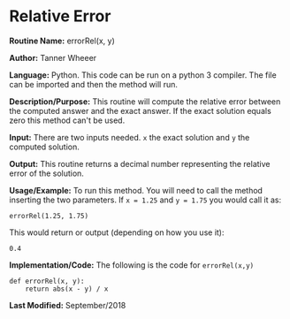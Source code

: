 # Relative Error

**Routine Name:**           errorRel(x, y)

**Author:** Tanner Wheeer

**Language:** Python.  This code can be run on a python 3 compiler.  The file can be imported and then the method will run.

**Description/Purpose:** This routine will compute the relative error between the computed answer and the exact answer.  If the exact solution equals zero this method can't be used.

**Input:** There are two inputs needed.  `x` the exact solution and `y` the computed solution.

**Output:** This routine returns a decimal number representing the relative error of the solution.

**Usage/Example:**
To run this method.  You will need to call the method inserting the two parameters.  If `x = 1.25` and `y = 1.75` you would call it as:
```
errorRel(1.25, 1.75)
```
This would return or output (depending on how you use it):
```
0.4
```

**Implementation/Code:** The following is the code for `errorRel(x,y)`
```
def errorRel(x, y):
    return abs(x - y) / x
```

**Last Modified:** September/2018

